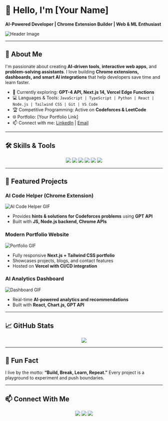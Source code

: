 # 👋 Hello, I'm [Your Name]  

**AI-Powered Developer | Chrome Extension Builder | Web & ML Enthusiast**  

![Header Image](https://media.giphy.com/media/26tn33aiTi1jkl6H6/giphy.gif)

---

## 🚀 About Me
I'm passionate about creating **AI-driven tools**, **interactive web apps**, and **problem-solving assistants**. I love building **Chrome extensions, dashboards, and smart AI integrations** that help developers save time and learn faster.  

- 🌱 Currently exploring: **GPT-4 API, Next.js 14, Vercel Edge Functions**  
- 💻 Languages & Tools: `JavaScript | TypeScript | Python | React | Node.js | Tailwind CSS | Git | VS Code`  
- 🏆 Competitive Programming: Active on **Codeforces & LeetCode**  
- 🌐 Portfolio: [Your Portfolio Link]  
- 📫 Connect with me: [LinkedIn](https://linkedin.com) | [Email](mailto:youremail@example.com)

---

## 🛠️ Skills & Tools
<p align="center">
  <img src="https://img.shields.io/badge/React-20232A?style=for-the-badge&logo=react&logoColor=61DAFB" />
  <img src="https://img.shields.io/badge/Next.js-000000?style=for-the-badge&logo=next.js&logoColor=white" />
  <img src="https://img.shields.io/badge/OpenAI-GPT-3.5-success?style=for-the-badge&logo=openai" />
  <img src="https://img.shields.io/badge/TailwindCSS-38B2AC?style=for-the-badge&logo=tailwind-css&logoColor=white" />
  <img src="https://img.shields.io/badge/Node.js-339933?style=for-the-badge&logo=node.js&logoColor=white" />
  <img src="https://img.shields.io/badge/Python-3776AB?style=for-the-badge&logo=python&logoColor=white" />
</p>

---

## 🔭 Featured Projects

### **AI Code Helper (Chrome Extension)**  
![AI Code Helper GIF](https://media.giphy.com/media/3o6Zt6ML6BklcajjsA/giphy.gif)  
- Provides **hints & solutions for Codeforces problems** using **GPT API**  
- Built with **JS, Node.js backend, Chrome APIs**

### **Modern Portfolio Website**  
![Portfolio GIF](https://media.giphy.com/media/l0HlSNOxJB956qwfK/giphy.gif)  
- Fully responsive **Next.js + Tailwind CSS portfolio**  
- Showcases projects, blogs, and contact features  
- Hosted on **Vercel with CI/CD integration**

### **AI Analytics Dashboard**  
![Dashboard GIF](https://media.giphy.com/media/xT0GqssRweIhlz209i/giphy.gif)  
- Real-time **AI-powered analytics and recommendations**  
- Built with **React, Chart.js, GPT API**  

---

## 📈 GitHub Stats

<p align="center">
  <img src="https://github-readme-stats.vercel.app/api?username=YOUR_GITHUB_USERNAME&show_icons=true&theme=radical" />
</p>

---

## 🌟 Fun Fact
I live by the motto: **“Build, Break, Learn, Repeat.”** Every project is a playground to experiment and push boundaries.  

---

## 📫 Connect With Me
<p align="center">
  <a href="https://linkedin.com"><img src="https://img.shields.io/badge/LinkedIn-0077B5?style=for-the-badge&logo=linkedin&logoColor=white"/></a>
  <a href="https://twitter.com"><img src="https://img.shields.io/badge/Twitter-1DA1F2?style=for-the-badge&logo=twitter&logoColor=white"/></a>
  <a href="mailto:youremail@example.com"><img src="https://img.shields.io/badge/Email-D14836?style=for-the-badge&logo=gmail&logoColor=white"/></a>
</p>
